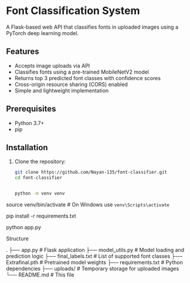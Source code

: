 # Font Classification System

A Flask-based web API that classifies fonts in uploaded images using a PyTorch deep learning model.

## Features

- Accepts image uploads via API
- Classifies fonts using a pre-trained MobileNetV2 model
- Returns top 3 predicted font classes with confidence scores
- Cross-origin resource sharing (CORS) enabled
- Simple and lightweight implementation

## Prerequisites

- Python 3.7+
- pip

## Installation

1. Clone the repository:
   ```bash
   git clone https://github.com/Nayan-135/font-classifier.git
   cd font-classifier


   python -m venv venv
source venv/bin/activate  # On Windows use `venv\Scripts\activate`

pip install -r requirements.txt


python app.py

Structure 

.
├── app.py                # Flask application
├── model_utils.py        # Model loading and prediction logic
├── final_labels.txt      # List of supported font classes
├── Extrafinal.pth        # Pretrained model weights
├── requirements.txt      # Python dependencies
├── uploads/              # Temporary storage for uploaded images
└── README.md             # This file

